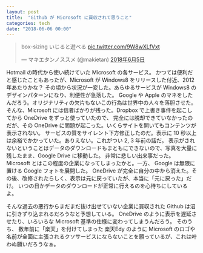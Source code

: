 ```yaml
---
layout: post
title:  "Github が Microsoft に買収されて思うこと"
categories: tech
date: "2018-06-06 00:00"
---
```


<blockquote class="twitter-tweet" data-lang="ja"><p lang="ja" dir="ltr">box-sizing いじると遊べる <a href="https://t.co/9W8wXLfVxt">pic.twitter.com/9W8wXLfVxt</a></p>&mdash; マキエタンノススメ (@makietan) <a href="https://twitter.com/makietan/status/1003870693627289600?ref_src=twsrc%5Etfw">2018年6月5日</a></blockquote>
<script async src="https://platform.twitter.com/widgets.js" charset="utf-8"></script>

Hotmail の時代から使い続けていた Microsoft の各サービス。
かつては便利だと感じたこともあったが、Microsoft が Windows8 をリリースした付近、2012年あたりかな？
その頃から状況が一変した。あらゆるサービスが Windows8 のデザインパターンになり、利便性が急落した。
Google や Apple のマネをしたんだろう。オリジナリティの欠片もないこの行為は世界中の人々を落胆させた。
そんな、Microsoft には信者ばかりが残った。Dropbox で上書き事件を起こしてから OneDrive をずっと使っていたので、
完全には脱却できていなかったのだが、その OneDrive に問題が起こった。いくらサイトを開いてもコンテンツが表示されない。
サービスの質をサイレント下方修正したのだ。表示に 10 秒以上は余裕でかかっていた。ありえない。これがつい 2, 3 年前の話だ。
表示がされないということはデータのダウンロードもまともにできないので、写真を大量に残したまま、Google Drive に移動した。
非常に悲しい出来事だった。Microsoft とはこの程度の企業になってしまったかと。一方、 Google は無限に置ける Google フォトを展開した。
OneDrive が完全に自分の中から消えた。その後、改修されたらしく、表示は元に戻っていたが、本当に「元に戻った」だけ。
いつの日かデータのダウンロードが正常に行えるのを心待ちにしているよ。

そんな過去の悪行からまだまだ抜け出せていない企業に買収された Github は沼に引きずり込まれるだろうなと予想している。
OneDrive のように表示を遅延させたり、いろいろな Microsoft 基準の仕様に変わってしまうんだろう。
そのうち、 数年前に「楽天」を付けてしまった 楽天Edy のように Microsoft のロゴや名前が全面に主張されるクソサービスにならないことを願っているが、これは叶わぬ願いだろうなぁ。
